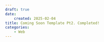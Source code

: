 ```yaml
---
draft: true
date: 
    created: 2025-02-04
title: Coming Soon Template Pt2. Completed!
categories:
    - Web
---
```

